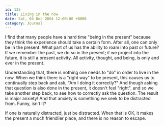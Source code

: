 ```yaml
---
id: 135
title: Living in the now
date: Sat, 04 Dec 2004 12:00:00 +0000
category: Journal
---
```


I find that many people have a hard time "being in the present" because
they think the experience should take a certain form.  After all, one
can only be in the present.  What part of us has the ability to roam
into past or future?  If we remember the past, we do so in the present;
if we project into the future, it is still a present activity.  All
activity, thought, and being, is only and ever in the present.

Understanding that, there is nothing one needs to "do" in order to live
in the now.  When we think there is a "right way" to be present, this
causes us to continually step back and ask, "Am I doing it correctly?"
And though asking that question is also done in the present, it doesn't
feel "right", and so we take another step back, to see how to correctly
ask the question.  The result is major anxiety!  And that anxiety is
something we seek to be distracted from.  Funny, isn't it?

If one is naturally distracted, just be distracted.  When that is OK, it
makes the present a much friendlier place, and there is no reason to
escape.


